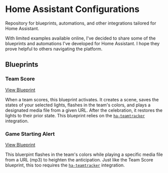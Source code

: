 # Home Assistant Configurations
Repository for blueprints, automations, and other integrations tailored for Home Assistant.

With limited examples available online, I've decided to share some of the blueprints and automations I've developed for Home Assistant. I hope they prove helpful to others navigating the platform.

## Blueprints

### Team Score
[View Blueprint](https://github.com/ViceBooster/home-assistant/blob/main/teamtracker/blueprints/team-score.yaml)

When a team scores, this blueprint activates. It creates a scene, saves the states of your selected lights, flashes in the team's colors, and plays a designated media file from a given URL. After the celebration, it restores the lights to their prior state. This blueprint relies on the [`ha-teamtracker`](https://github.com/vasqued2/ha-teamtracker/) integration.

### Game Starting Alert
[View Blueprint](https://github.com/ViceBooster/home-assistant/blob/main/teamtracker/blueprints/game-starting.yaml)

This bluerpint flashes in the team's colors while playing a specific media file from a URL (mp3) to heighten the anticipation. Just like the Team Score blueprint, this too requires the [`ha-teamtracker`](https://github.com/vasqued2/ha-teamtracker/) integration.

